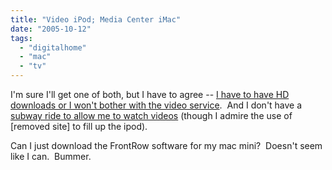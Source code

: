 ```yaml
---
title: "Video iPod; Media Center iMac"
date: "2005-10-12"
tags: 
  - "digitalhome"
  - "mac"
  - "tv"
---
```


I'm sure I'll get one of both, but I have to agree -- [I have to have HD downloads or I won't bother with the video service](http://wmf.editthispage.com/).  And I don't have a [subway ride to allow me to watch videos](http://feeds.feedburner.com/AVc?m=1514) (though I admire the use of \[removed site\] to fill up the ipod).

Can I just download the FrontRow software for my mac mini?  Doesn't seem like I can.  Bummer.
